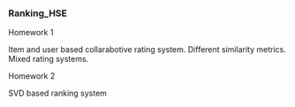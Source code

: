 ### Ranking_HSE

Homework 1

Item and user based collarabotive rating system. Different similarity metrics. 
Mixed rating systems.

Homework 2

SVD based ranking system
